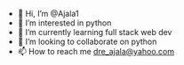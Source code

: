 - 👋 Hi, I’m @Ajala1
- 👀 I’m interested in python
- 🌱 I’m currently learning full stack web dev
- 💞️ I’m looking to collaborate on python 
- 📫 How to reach me dre_ajala@yahoo.com

<!---
Ajala1/Ajala1 is a ✨ special ✨ repository because its `README.md` (this file) appears on your GitHub profile.
You can click the Preview link to take a look at your changes.
--->
